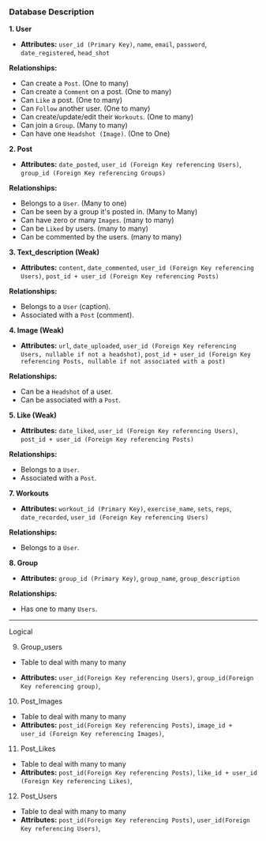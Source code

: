 ### Database Description

**1. User**
- **Attributes:** `user_id (Primary Key)`, `name`, `email`, `password`, `date_registered`, `head_shot`

**Relationships:**
- Can create a `Post`. (One to many)
- Can create a `Comment` on a post. (One to many)
- Can `Like` a post. (One to many)
- Can `Follow` another user. (One to many)
- Can create/update/edit their `Workouts`. (One to many)
- Can join a `Group`. (Many to many)
- Can have one `Headshot (Image)`. (One to One)

**2. Post**

- **Attributes:**  `date_posted`, `user_id (Foreign Key referencing Users)`, `group_id (Foreign Key referencing Groups)`

**Relationships:**
- Belongs to a `User`. (Many to one)
- Can be seen by a group it's posted in. 
(Many to Many)
- Can have zero or many `Images`.
(many to many)
- Can be `Liked` by users.
(many to many)
- Can be commented by the users. (many to many)

**3. Text_description (Weak)**
- **Attributes:**  `content`, `date_commented`, `user_id (Foreign Key referencing Users)`, `post_id + user_id (Foreign Key referencing Posts)`

**Relationships:**
- Belongs to a `User` (caption).
- Associated with a `Post` (comment).

**4. Image (Weak)**
- **Attributes:** `url`, `date_uploaded`, `user_id (Foreign Key referencing Users, nullable if not a headshot)`, `post_id + user_id (Foreign Key referencing Posts, nullable if not associated with a post)`

**Relationships:**
- Can be a `Headshot` of a user.
- Can be associated with a `Post`.

**5. Like (Weak)**
- **Attributes:** `date_liked`, `user_id (Foreign Key referencing Users)`, `post_id + user_id (Foreign Key referencing Posts)`

**Relationships:**
- Belongs to a `User`.
- Associated with a `Post`.


**7. Workouts**
- **Attributes:** `workout_id (Primary Key)`, `exercise_name`, `sets`, `reps`, `date_recorded`, `user_id (Foreign Key referencing Users)`

**Relationships:**
- Belongs to a `User`.

**8. Group**
- **Attributes:** `group_id (Primary Key)`, `group_name`, `group_description`

**Relationships:**
- Has one to many `Users`.
  
---- 
Logical 

9. Group_users
- Table to deal with many to many 

- **Attributes:** `user_id(Foreign Key referencing Users)`, `group_id(Foreign Key referencing group)`, 

10. Post_Images
- Table to deal with many to many 
- **Attributes:** `post_id(Foreign Key referencing Posts)`, `image_id + user_id (Foreign Key referencing Images)`,

11. Post_Likes
- Table to deal with many to many
- **Attributes:** `post_id(Foreign Key referencing Posts)`, `like_id + user_id (Foreign Key referencing Likes)`,

12. Post_Users
- Table to deal with many to many
- **Attributes:** `post_id(Foreign Key referencing Posts)`, `user_id(Foreign Key referencing Users)`,




